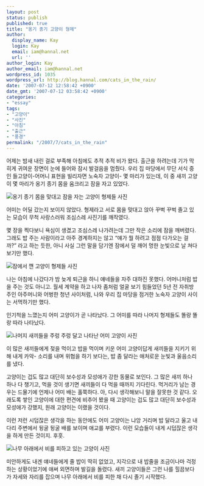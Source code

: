 ```yaml
---
layout: post
status: publish
published: true
title: "옹기 종기 고양이 형제"
author:
  display_name: Kay
  login: Kay
  email: iam@hannal.net
  url: ''
author_login: Kay
author_email: iam@hannal.net
wordpress_id: 1035
wordpress_url: http://blog.hannal.com/cats_in_the_rain/
date: '2007-07-12 12:58:42 +0900'
date_gmt: '2007-07-12 03:58:42 +0900'
categories:
- "essay"
tags:
- "고양이"
- "사진"
- "아침"
- "출근"
- "풍경"
permalink: "/2007/7/cats_in_the_rain"
---
```

<p>어제는 밤새 내린 걸로 부족해 아침에도 추적 추적 비가 왔다. 출근을 하려는데 기가 막히게 귀여운 장면이 눈에 들어와 잠시 발걸음을 멈췄다. 우리 집 마당에서 무단 서식 중인 들고양이-어머니 표현을 빌리자면 노숙자 고양이- 몇 마리가 있는데, 이 중 새끼 고양이 몇 마리가 옹기 종기 몸을 움크리고 잠을 자고 있었다.</p>
<p class="centerphoto"><img src="http://blog.hannal.com/assets/uploads/2007/07/img_00031.jpg" alt="옹기 종기 몸을 맞대고 잠을 자는 고양이 형제들 사진" /></p>
<p>어미는 어딜 갔는지 보이지 않았다. 형제라고 서로 몸을 맞대고 앉아 꾸벅 꾸벅 졸고 있는 모습이 무척 사랑스러워 조심스레 사진기를 깨작였다.</p>
<p>몇 장을 찍다보니 욕심이 생겼고 조심스레 나가려는데 그만 작은 소리에 잠을 깨버렸다. 그래도 밥 주는 사람이라고 아주 경계하지는 않고 “얘가 뭘 하려고 점점 다가오는 걸까?” 라고 하는 듯한, 아니 사실 그런 말을 담기엔 잠에서 덜 깨어 멍한 눈빛으로 날 쳐다보기만 했다.</p>
<p class="centerphoto"><img src="http://blog.hannal.com/assets/uploads/2007/07/img_0007.jpg" alt="잠에서 깬 고양이 형제들 사진" /></p>
<p>나는 아침에 나갔다가 밤 늦게 퇴근을 하니 얘네들을 자주 대하진 못했다. 어머니처럼 밥을 주는 것도 아니고. 월세 계약을 하고 나자 좀처럼 얼굴 보기 힘들었던 5년 전 자취방 주인 아주머니와 어벙한 청년 사이처럼, 나와 우리 집 마당을 점거한 노숙자 고양이 사이는 서먹하기만 했다.</p>
<p>인기척을 느꼈는지 어미 고양이가 곧 나타났다. 그 어미를 따라 나머지 형제들도 똘랑 똘랑 따라 나타났다.</p>
<p class="centerphoto"><img src="http://blog.hannal.com/assets/uploads/2007/07/img_0008.jpg" alt="나머지 새끼들을 주렁 주렁 달고 나타난 어미 고양이 사진" /></p>
<p>이 많은 새끼들에게 젖을 먹이고 밥을 먹이며 키운 어미 고양이답게 새끼들을 지키기 위해 내게 카악- 소리를 내며 위협을 하기 보다는, 밥 좀 달라는 애처로운 눈빛과 울음소리를 냈다.</p>
<p>고양이는 겁도 많고 대단히 보수성과 모성애가 강한 동물로 보인다. 그 많은 새끼 하나 하나 다 챙기고, 먹을 것이 생기면 새끼들이 다 먹을 때까지 기다린다. 먹거리가 남는 경우는 드물기에 언제나 어미 배는 홀쭉하다. 아, 다시 생각해보니 말을 잘못한 것 같다. 오래도록 쌓인 고양이에 대한 편견에 비추어 봤을 때 고양이는 겁도 많고 대단히 보수성과 모성애가 강했지, 원래 고양이는 이랬을 것이다.</p>
<p>이런 저런 시덥잖은 생각을 하는 동안에도 어미 고양이는 냐앙 거리며 밥 달라고 울고 내 다리 주변에서 뒹굴 뒹굴 배를 보이며 애교를 부렸다. 이런 모습들이 내게 시덥잖은 생각을 하게 만든 것이지. 후훗.</p>
<p class="centerphoto"><img src="http://blog.hannal.com/assets/uploads/2007/07/img_0015.jpg" alt="나무 아래에서 비를 피하고 있는 고양이 사진" /></p>
<p>미안하게도 내겐 얘네들에게 줄 밥이 딱히 없었고, 지각으로 내 밥줄을 조금이나마 걱정하는 상황이었기에 애써 외면하며 발길을 돌렸다. 새끼 고양이들은 그런 나를 힐끔보다가 자세와 자리를 잡으며 나무 아래에서 비를 피한 채 다시 졸기 시작했다.</p>
